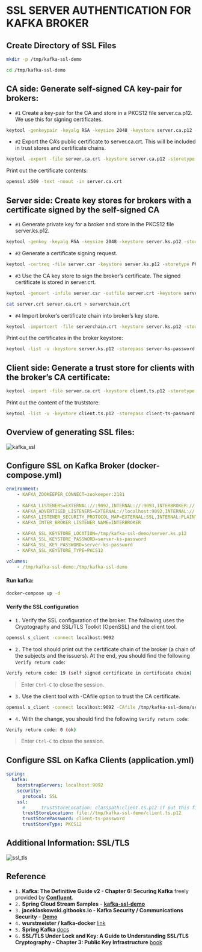 # SSL SERVER AUTHENTICATION FOR KAFKA BROKER

## Create Directory of SSL Files
```bash
mkdir -p /tmp/kafka-ssl-demo
```
```bash
cd /tmp/kafka-ssl-demo
```

## **CA side**: Generate self-signed CA key-pair for brokers:
- `#1` Create a key-pair for the CA and store in a PKCS12 file server.ca.p12. We use this for signing certificates.
```bash
keytool -genkeypair -keyalg RSA -keysize 2048 -keystore server.ca.p12 -storetype PKCS12 -storepass server-ca-password -keypass server-ca-password -alias ca -dname "CN=BrokerCA" -ext bc=ca:true -validity 365
```
- `#2` Export the CA’s public certificate to server.ca.crt. This will be included in trust stores and certificate chains.
```bash
keytool -export -file server.ca.crt -keystore server.ca.p12 -storetype PKCS12 -storepass server-ca-password -alias ca -rfc
```
Print out the certificate contents:
```bash
openssl x509 -text -noout -in server.ca.crt
```

## **Server side**: Create key stores for brokers with a certificate signed by the self-signed CA
- `#1` Generate private key for a broker and store in the PKCS12 file server.ks.p12.
```bash
keytool -genkey -keyalg RSA -keysize 2048 -keystore server.ks.p12 -storepass server-ks-password -keypass server-ks-password -alias server -storetype PKCS12 -dname "CN=Kafka,O=Confluent,C=GB" -validity 365
```
- `#2` Generate a certificate signing request.
```bash
keytool -certreq -file server.csr -keystore server.ks.p12 -storetype PKCS12 -storepass server-ks-password -keypass server-ks-password -alias server
```
- `#3` Use the CA key store to sign the broker’s certificate. The signed certificate is stored in server.crt.
```bash
keytool -gencert -infile server.csr -outfile server.crt -keystore server.ca.p12 -storetype PKCS12 -storepass server-ca-password -alias ca -ext SAN=DNS:localhost -validity 365
```
```bash
cat server.crt server.ca.crt > serverchain.crt
```
- `#4` Import broker’s certificate chain into broker’s key store.
```bash
keytool -importcert -file serverchain.crt -keystore server.ks.p12 -storepass server-ks-password -keypass server-ks-password -alias server -storetype PKCS12 -noprompt
```
Print out the certificates in the broker keystore:
```bash
keytool -list -v -keystore server.ks.p12 -storepass server-ks-password
```

## **Client side**: Generate a trust store for clients with the broker’s CA certificate:
```bash
keytool -import -file server.ca.crt -keystore client.ts.p12 -storetype PKCS12 -storepass client-ts-password -alias ca -noprompt
```
Print out the content of the truststore:
```bash
keytool -list -v -keystore client.ts.p12 -storepass client-ts-password
```

## Overview of generating SSL files:
![kafka_ssl](https://github.com/LinhVu1027/kafka-ssl-server-authentication/blob/main/img/kafka_ssl.png?raw=true)

## Configure SSL on Kafka Broker (docker-compose.yml)
```yml
environment:
    - KAFKA_ZOOKEEPER_CONNECT=zookeeper:2181
    
    - KAFKA_LISTENERS=EXTERNAL://:9092,INTERNAL://:9093,INTERBROKER://:9094
    - KAFKA_ADVERTISED_LISTENERS=EXTERNAL://localhost:9092,INTERNAL://:9093,INTERBROKER://:9094
    - KAFKA_LISTENER_SECURITY_PROTOCOL_MAP=EXTERNAL:SSL,INTERNAL:PLAINTEXT,INTERBROKER:PLAINTEXT
    - KAFKA_INTER_BROKER_LISTENER_NAME=INTERBROKER
    
    - KAFKA_SSL_KEYSTORE_LOCATION=/tmp/kafka-ssl-demo/server.ks.p12
    - KAFKA_SSL_KEYSTORE_PASSWORD=server-ks-password
    - KAFKA_SSL_KEY_PASSWORD=server-ks-password
    - KAFKA_SSL_KEYSTORE_TYPE=PKCS12
```
```yml
volumes:
    - /tmp/kafka-ssl-demo:/tmp/kafka-ssl-demo
```
#### Run kafka:
```bash
docker-compose up -d
```
#### Verify the SSL configuration
- `1.` Verify the SSL configuration of the broker. The following uses the Cryptography and SSL/TLS Toolkit (OpenSSL) and the client tool.
```bash
openssl s_client -connect localhost:9092
```
- `2.` The tool should print out the certificate chain of the broker (a chain of the subjects and the issuers). At the end, you should find the following `Verify return code`:
```bash
Verify return code: 19 (self signed certificate in certificate chain)
```
> Enter `Ctrl-C` to close the session.
- `3.` Use the client tool with -CAfile option to trust the CA certificate.
```bash
openssl s_client -connect localhost:9092 -CAfile /tmp/kafka-ssl-demo/server.ca.crt
```
- `4.` With the change, you should find the following `Verify return code`:
```bash
Verify return code: 0 (ok)
```
> Enter `Ctrl-C` to close the session.

## Configure SSL on Kafka Clients (application.yml)
```yml
spring:
  kafka:
    bootstrapServers: localhost:9092
    security:
      protocol: SSL
    ssl:
      #      trustStoreLocation: classpath:client.ts.p12 if put this file in ./src/main/resources/client.ts.p12
      trustStoreLocation: file://tmp/kafka-ssl-demo/client.ts.p12
      trustStorePassword: client-ts-password
      trustStoreType: PKCS12
```

## Additional Information: SSL/TLS
![ssl_tls](https://github.com/LinhVu1027/kafka-ssl-server-authentication/blob/main/img/ssl-tls.png?raw=true)

## Reference
- `1.` **Kafka: The Definitive Guide v2 - Chapter 6: Securing Kafka** freely provided by [**Confluent**](https://www.confluent.io/resources/kafka-the-definitive-guide-v2/).
- `2.` **Spring Cloud Stream Samples** - [**kafka-ssl-demo**](https://github.com/spring-cloud/spring-cloud-stream-samples/tree/master/kafka-security-samples/kafka-ssl-demo)
- `3.` **jaceklaskowski.gitbooks.io - Kafka Security / Communications Security** - [**Demo**](https://jaceklaskowski.gitbooks.io/apache-kafka/content/kafka-demo-securing-communication-between-clients-and-brokers.html)
- `4.` **wurstmeister / kafka-docker** [link](https://github.com/wurstmeister/kafka-docker)
- `5.` **Spring Kafka** [docs](https://docs.spring.io/spring-kafka/docs/current/reference/html/)
- `6.` **SSL/TLS Under Lock and Key: A Guide to Understanding SSL/TLS Cryptography - Chapter 3: Public Key Infrastructure** [book](https://www.amazon.com/SSL-TLS-Under-Lock-Understanding-ebook/dp/B08R6J716R/ref=sr_1_1?dchild=1&keywords=SSL%2FTLS&qid=1618391040&sr=8-1)  

